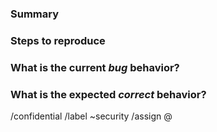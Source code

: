 <!---
Please read this!

Before opening a new issue, make sure to search for keywords in the issues
filtered by the "security" label:

- issues?label_name%5B%5D=security

and verify the issue you're about to submit isn't a duplicate.
--->

### Summary

<!--- Summarize the bug encountered concisely --->

### Steps to reproduce

<!--- How one can reproduce the issue - this is very important --->

### What is the current *bug* behavior?

<!--- What actually happens --->

### What is the expected *correct* behavior?

<!--- What you should see instead --->


<!--- Choose the proper labels for this issue --->
/confidential
/label ~security
/assign @

